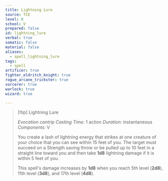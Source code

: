 ```yaml
---
title: Lightning Lure
source: TCE
level: 0
school: V
prepared: false
id: lightning_lure
verbal: true
somatic: false
material: false
aliases:
  - spell_lightning_lure
tags:
  - spell
artificer: true
fighter_eldritch_knight: true
rogue_arcane_trickster: true
sorcerer: true
warlock: true
wizard: true

---
```

>[!tip] Lightning Lure
>
> *Evocation cantrip*
> *Casting Time:* 1 action
> *Duration:* instantaneous
> *Components:* V
>
>You create a lash of lightning energy that strikes at one creature of your choice that you can see within 15 feet of you. The target must succeed on a Strength saving throw or be pulled up to 10 feet in a straight line toward you and then take **1d8** lightning damage if it is within 5 feet of you.
>
>This spell's damage increases by **1d8** when you reach 5th level (**2d8**), 11th level (**3d8**), and 17th level (**4d8**).
>

